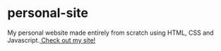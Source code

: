 # personal-site
My personal website made entirely from scratch using HTML, CSS and Javascript.<a href="richardnorman.github.io"/> Check out my site!</a>
